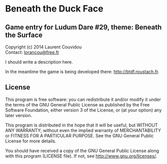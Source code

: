 Beneath the Duck Face
================================================================================

Game entry for Ludum Dare #29, theme: Beneath the Surface
--------------------------------------------------------------------------------

Copyright (c) 2014 Laurent Couvidou  
Contact: <lorancou@free.fr>

I should write a description here.

In the meantime the game is being developed there: http://btdf.roustach.fr.

License
--------------------------------------------------------------------------------

This program is free software: you can redistribute it and/or modify it under the
terms of the GNU General Public License as published by the Free Software
Foundation, either version 3 of the License, or (at your option) any later
version.

This program is distributed in the hope that it will be useful, but WITHOUT ANY
WARRANTY; without even the implied warranty of MERCHANTABILITY or FITNESS FOR A
PARTICULAR PURPOSE.  See the GNU General Public License for more details.

You should have received a copy of the GNU General Public License along with this
program (LICENSE file). If not, see <http://www.gnu.org/licenses/>.
